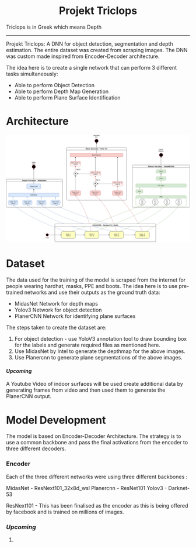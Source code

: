 <h1 align="center">Projekt Triclops</h1>

Triclops is in Greek which means Depth

---

Projekt Triclops: A DNN for object detection, segmentation and depth estimation. The entire dataset was 
created from scraping images. The DNN was custom made inspired from Encoder-Decoder architecture.

The idea here is to create a single network that can perform 3 different tasks 
simultaneously:

- Able to perform Object Detection
- Able to perform Depth Map Generation
- Able to perform Plane Surface Identification

# Architecture

<div align="center">
<img src="docs/projektTriclops.png" >
</div>


# Dataset
The data used for the training of the model is scraped from the internet for
people wearing hardhat, masks, PPE and boots.
The idea here is to use pre-trained networks and use their outputs as the ground truth data:

 - MidasNet Network for depth maps
 - Yolov3 Network for object detection
 - PlanerCNN Network for identifying plane surfaces


The steps taken to create the dataset are:

1. For object detection - use YoloV3 annotation tool to draw bounding box for the labels and 
generate required files as mentioned here.
2. Use MidasNet by Intel to generate the depthmap for the above images.
3. Use Planercnn to generate plane segmentations of the above images.

#### *Upcoming*
A Youtube Video of indoor surfaces will be used create additional data by generating frames from video
and then used them to generate the PlanerCNN output.


# Model Development

The model is based on Encoder-Decoder Architecture. The strategy is to use a common backbone
and pass the final activations from the encoder to three different decoders.

### Encoder  
Each of the three different networks were using three different backbones : 

MidasNet - ResNext101_32x8d_wsl
Planercnn - ResNet101
Yolov3 - Darknet-53

ResNext101 - This has been finalised as the encoder as this is being offered by facebook and 
is trained on millions of images.

### *Upcoming*
1. 
